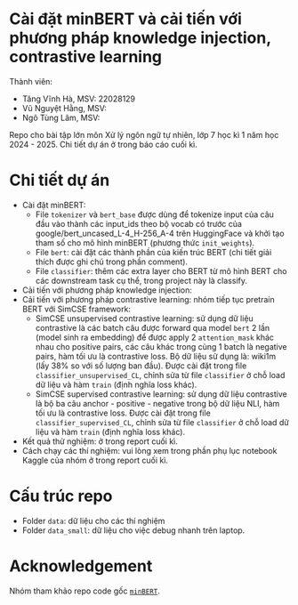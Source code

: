 # Cài đặt minBERT và cải tiến với phương pháp knowledge injection, contrastive learning
Thành viên:
- Tăng Vĩnh Hà, MSV: 22028129
- Vũ Nguyệt Hằng, MSV: 
- Ngô Tùng Lâm, MSV:

Repo cho bài tập lớn môn Xử lý ngôn ngữ tự nhiên, lớp 7 học kì 1 năm học 2024 - 2025. Chi tiết dự án ở trong báo cáo cuối kì. 

# Chi tiết dự án
- Cài đặt minBERT: 
    - File `tokenizer` và `bert_base` được dùng để tokenize input của câu đầu vào thành các input_ids theo bộ vocab có trước của google/bert_uncased_L-4_H-256_A-4 trên HuggingFace và khởi tạo tham số cho mô hình minBERT (phương thức `init_weights`).
    - File `bert`: cài đặt các thành phần của kiến trúc BERT (chi tiết giải thích được ghi chú trong phần comment).
    - File `classifier`: thêm các extra layer cho BERT từ mô hình BERT cho các downstream task cụ thể, trong project này là classify.
- Cải tiến với phương pháp knowledge injection:
- Cải tiến với phương pháp contrastive learning: nhóm tiếp tục pretrain BERT với SimCSE framework:
    - SimCSE unsupervised contrastive learning: sử dụng dữ liệu contrastive là các batch câu được forward qua model `bert` 2 lần (model sinh ra embedding) để được apply 2 `attention_mask` khác nhau cho positive pairs, các câu khác trong cùng 1 batch là negative pairs, hàm tối ưu là contrastive loss. Bộ dữ liệu sử dụng là: wiki1m (lấy 38% so với số lượng ban đầu). Được cài đặt trong file `classifier_unsupervised_CL`, chỉnh sửa từ file `classifier` ở chỗ load dữ liệu và hàm `train` (định nghĩa loss khác).
    - SimCSE supervised contrastive learning: sử dụng dữ liệu contrastive là bộ ba câu anchor - positive - negative trong bộ dữ liệu NLI, hàm tối ưu là contrastive loss. Được cài đặt trong file `classifier_supervised_CL`, chỉnh sửa từ file `classifier` ở chỗ load dữ liệu và hàm `train` (định nghĩa loss khác).
- Kết quả thử nghiệm: ở trong report cuối kì. 
- Cách chạy các thí nghiệm: vui lòng xem trong phần phụ lục notebook Kaggle của nhóm ở trong report cuối kì. 
# Cấu trúc repo
- Folder `data`: dữ liệu cho các thí nghiệm
- Folder `data_small`: dữ liệu cho việc debug nhanh trên laptop. 

# Acknowledgement
Nhóm tham khảo repo code gốc [`minBERT`](https://github.com/neubig/minbert-assignment).
